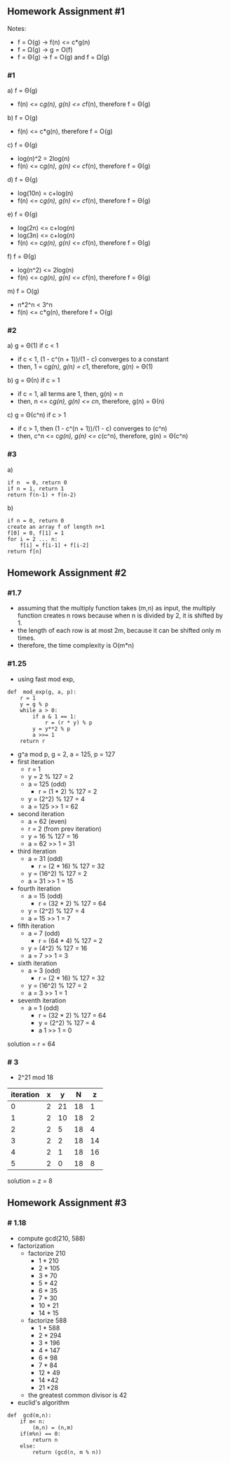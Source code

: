 
## Homework Assignment #1
Notes:
- f = O(g) -> f(n) <= c*g(n)
- f = Ω(g) -> g = O(f)
- f = Θ(g) -> f = O(g) and f = Ω(g)
    
### #1
a) f = Θ(g)
- f(n) <= c*g(n), g(n) <= c*f(n), therefore f = Θ(g)

b) f = O(g)
- f(n) <= c*g(n), therefore f = O(g)

c) f = Θ(g)
- log(n)^2 = 2log(n)
- f(n) <= c*g(n), g(n) <= c*f(n), therefore f = Θ(g)

d) f = Θ(g)
- log(10n) = c+log(n)
- f(n) <= c*g(n), g(n) <= c*f(n), therefore f = Θ(g)

e) f = Θ(g)
- log(2n) <= c+log(n)
- log(3n) <= c+log(n)
- f(n) <= c*g(n), g(n) <= c*f(n), therefore f = Θ(g)

f) f = Θ(g)
- log(n^2) <= 2log(n)
- f(n) <= c*g(n), g(n) <= c*f(n), therefore f = Θ(g)

m) f = O(g)
- n*2^n < 3^n 
- f(n) <= c*g(n), therefore f = O(g)

### #2 
a) g = Θ(1) if c < 1
- if c < 1,  (1 - c^(n + 1))/(1 - c) converges to a constant
- then, 1 = c*g(n), g(n) = c*1, therefore, g(n) = Θ(1)

b) g = Θ(n) if c = 1
- if c = 1, all terms are 1, then, g(n) = n
- then, n <= c*g(n), g(n) <= c*n, therefore, g(n) = Θ(n)

c) g = Θ(c^n) if c > 1
- if c > 1, then (1 - c^(n + 1))/(1 - c)  converges to (c^n)
- then, c^n <= c*g(n), g(n) <= c*(c^n), therefore, g(n) = Θ(c^n)

### #3
a) 
```
if n  = 0, return 0
if n = 1, return 1
return f(n-1) + f(n-2)
```
b)
```
if n = 0, return 0
create an array f of length n+1
f[0] = 0, f[1] = 1
for i = 2 ... n:
	f[i] = f[i-1] + f[i-2]
return f[n]
```
## Homework Assignment #2

### #1.7
- assuming that the multiply function takes (m,n) as input, the multiply function creates  n rows because when n is divided by 2, it is shifted by 1.
- the length of each row is at most 2m, because it can be shifted only m times.
- therefore, the time complexity is O(m*n)

### #1.25
- using fast mod exp,
```
def  mod_exp(g, a, p):
	r = 1
	y = g % p
	while a > 0:
		if a & 1 == 1:
			r = (r * y) % p
		y = y**2 % p
		a >>= 1
	return r
```
- g^a mod p, g = 2, a = 125, p = 127
- first iteration
	 - r = 1
	- y = 2 % 127 = 2
	- a = 125 (odd)
		-  r = (1 * 2) % 127 = 2
	- y = (2^2) % 127 = 4
	- a = 125 >> 1 = 62
- second iteration
	- a = 62 (even)
	- r = 2 (from prev iteration)
	- y = 16 % 127 = 16
	- a = 62 >> 1 = 31
- third iteration
	- a = 31 (odd)
		- r = (2 * 16) % 127 = 32
	- y = (16^2) % 127 = 2
	- a = 31 >> 1 = 15
- fourth iteration
	- a = 15 (odd)
		- r = (32 * 2) % 127 = 64
	- y = (2^2) % 127 = 4
	- a = 15 >> 1 = 7
- fifth iteration
	- a = 7 (odd)
		- r = (64 * 4) % 127 = 2
	- y = (4^2) % 127 = 16
	- a = 7 >> 1 = 3
- sixth iteration
	- a = 3 (odd)
		- r = (2 * 16) % 127 = 32
	- y = (16^2) % 127 = 2
	- a = 3 >> 1 = 1
- seventh iteration 
	- a = 1 (odd)
		- r = (32 * 2) % 127 = 64
		- y = (2^2) % 127 = 4
		- a 1 >> 1 = 0

solution = r = 64

### # 3
- 2^21 mod 18

| iteration | x | y | N | z |
|--|--|--|--|--|
| 0 | 2 | 21 | 18 | 1 |
| 1 | 2 | 10 | 18 | 2 |
| 2 | 2 | 5 | 18 | 4 |
| 3 | 2 | 2 | 18 | 14 |
| 4 | 2 | 1 | 18 | 16 |
| 5 | 2 | 0 | 18 | 8 |

solution = z = 8

## Homework Assignment #3
### # 1.18
- compute gcd(210, 588)
- factorization
	- factorize 210
		- 1 * 210
		- 2 * 105
		- 3 * 70
		- 5 * 42
		- 6 * 35
		- 7 * 30
		- 10 * 21
		- 14 * 15
	- factorize 588
		- 1 * 588
		- 2 * 294
		- 3 * 196
		- 4 * 147
		- 6 * 98
		- 7 * 84
		- 12 * 49
		- 14 *42
		- 21 *28
	- the greatest common divisor is 42
- euclid's algorithm
```
def  gcd(m,n): 
	if m< n: 
		(m,n) = (n,m) 
	if(m%n) == 0: 
		return n 
	else: 
		return (gcd(n, m % n))
